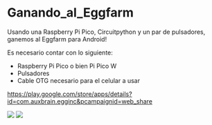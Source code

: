 # Ganando_al_Eggfarm
Usando una Raspberry Pi Pico, Circuitpython y un par de pulsadores, ganemos al Eggfarm para Android!

Es necesario contar con lo siguiente:
- Raspberry Pi Pico o bien Pi Pico W
- Pulsadores
- Cable OTG necesario para el celular a usar

https://play.google.com/store/apps/details?id=com.auxbrain.egginc&pcampaignid=web_share
 
<img src=https://github.com/TenoTrash/Ganando_al_Eggfarm/blob/main/2023-11-13%2010.34.20.jpg>

<img src=https://github.com/TenoTrash/Ganando_al_Eggfarm/blob/main/2023-11-13%2010.34.38.jpg>
